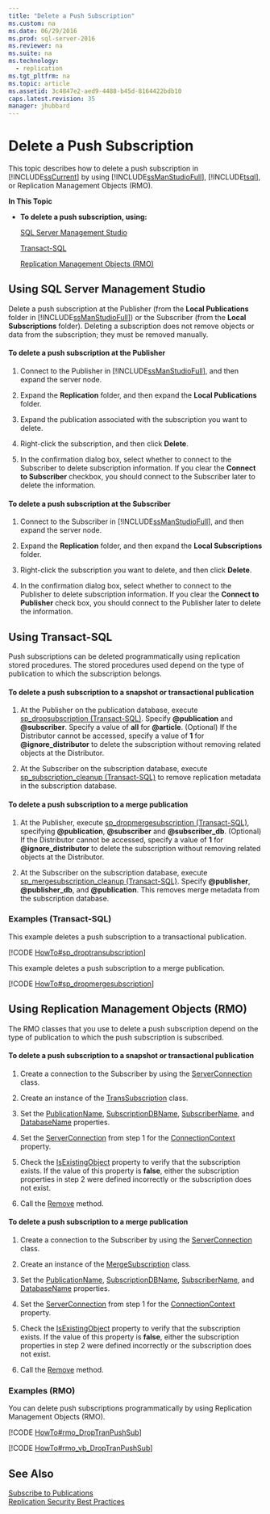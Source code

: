 ```yaml
---
title: "Delete a Push Subscription"
ms.custom: na
ms.date: 06/29/2016
ms.prod: sql-server-2016
ms.reviewer: na
ms.suite: na
ms.technology: 
  - replication
ms.tgt_pltfrm: na
ms.topic: article
ms.assetid: 3c4847e2-aed9-4488-b45d-8164422bdb10
caps.latest.revision: 35
manager: jhubbard
---
```

# Delete a Push Subscription
  This topic describes how to delete a push subscription in [!INCLUDE[ssCurrent](../../Topics/TopicNameContainA/includes/ssCurrent_md.md)] by using [!INCLUDE[ssManStudioFull](../../Topics/TopicNameContainA/includes/ssManStudioFull_md.md)], [!INCLUDE[tsql](../../Topics/TopicNameContainA/includes/tsql_md.md)], or Replication Management Objects (RMO).  
  
 **In This Topic**  
  
-   **To delete a push subscription, using:**  
  
     [SQL Server Management Studio](#SSMSProcedure)  
  
     [Transact-SQL](#TsqlProcedure)  
  
     [Replication Management Objects (RMO)](#RMOProcedure)  
  
##  <a name="SSMSProcedure"></a> Using SQL Server Management Studio  
 Delete a push subscription at the Publisher (from the **Local Publications** folder in [!INCLUDE[ssManStudioFull](../../Topics/TopicNameContainA/includes/ssManStudioFull_md.md)]) or the Subscriber (from the **Local Subscriptions** folder). Deleting a subscription does not remove objects or data from the subscription; they must be removed manually.  
  
#### To delete a push subscription at the Publisher  
  
1.  Connect to the Publisher in [!INCLUDE[ssManStudioFull](../../Topics/TopicNameContainA/includes/ssManStudioFull_md.md)], and then expand the server node.  
  
2.  Expand the **Replication** folder, and then expand the **Local Publications** folder.  
  
3.  Expand the publication associated with the subscription you want to delete.  
  
4.  Right-click the subscription, and then click **Delete**.  
  
5.  In the confirmation dialog box, select whether to connect to the Subscriber to delete subscription information. If you clear the **Connect to Subscriber** checkbox, you should connect to the Subscriber later to delete the information.  
  
#### To delete a push subscription at the Subscriber  
  
1.  Connect to the Subscriber in [!INCLUDE[ssManStudioFull](../../Topics/TopicNameContainA/includes/ssManStudioFull_md.md)], and then expand the server node.  
  
2.  Expand the **Replication** folder, and then expand the **Local Subscriptions** folder.  
  
3.  Right-click the subscription you want to delete, and then click **Delete**.  
  
4.  In the confirmation dialog box, select whether to connect to the Publisher to delete subscription information. If you clear the **Connect to Publisher** check box, you should connect to the Publisher later to delete the information.  
  
##  <a name="TsqlProcedure"></a> Using Transact-SQL  
 Push subscriptions can be deleted programmatically using replication stored procedures. The stored procedures used depend on the type of publication to which the subscription belongs.  
  
#### To delete a push subscription to a snapshot or transactional publication  
  
1.  At the Publisher on the publication database, execute [sp_dropsubscription &#40;Transact-SQL&#41;](../Topic/sp_dropsubscription%20\(Transact-SQL\).md). Specify **@publication** and **@subscriber**. Specify a value of **all** for **@article**. (Optional) If the Distributor cannot be accessed, specify a value of **1** for **@ignore_distributor** to delete the subscription without removing related objects at the Distributor.  
  
2.  At the Subscriber on the subscription database, execute [sp_subscription_cleanup &#40;Transact-SQL&#41;](../Topic/sp_subscription_cleanup%20\(Transact-SQL\).md) to remove replication metadata in the subscription database.  
  
#### To delete a push subscription to a merge publication  
  
1.  At the Publisher, execute [sp_dropmergesubscription &#40;Transact-SQL&#41;](../Topic/sp_dropmergesubscription%20\(Transact-SQL\).md), specifying **@publication**, **@subscriber** and **@subscriber_db**. (Optional) If the Distributor cannot be accessed, specify a value of **1** for **@ignore_distributor** to delete the subscription without removing related objects at the Distributor.  
  
2.  At the Subscriber on the subscription database, execute [sp_mergesubscription_cleanup &#40;Transact-SQL&#41;](../Topic/sp_mergesubscription_cleanup%20\(Transact-SQL\).md). Specify **@publisher**, **@publisher_db**, and **@publication**. This removes merge metadata from the subscription database.  
  
###  <a name="TsqlExample"></a> Examples (Transact-SQL)  
 This example deletes a push subscription to a transactional publication.  
  
 [!CODE [HowTo#sp_droptransubscription](../CodeSnippet/SQL15/replication/howto#sp_droptransubscription)]  
  
 This example deletes a push subscription to a merge publication.  
  
 [!CODE [HowTo#sp_dropmergesubscription](../CodeSnippet/SQL15/replication/howto#sp_dropmergesubscription)]  
  
##  <a name="RMOProcedure"></a> Using Replication Management Objects (RMO)  
 The RMO classes that you use to delete a push subscription depend on the type of publication to which the push subscription is subscribed.  
  
#### To delete a push subscription to a snapshot or transactional publication  
  
1.  Create a connection to the Subscriber by using the [ServerConnection](assetId:///T:Microsoft.SqlServer.Management.Common.ServerConnection) class.  
  
2.  Create an instance of the [TransSubscription](assetId:///T:Microsoft.SqlServer.Replication.TransSubscription) class.  
  
3.  Set the [PublicationName](assetId:///P:Microsoft.SqlServer.Replication.Subscription.PublicationName), [SubscriptionDBName](assetId:///P:Microsoft.SqlServer.Replication.Subscription.SubscriptionDBName), [SubscriberName](assetId:///P:Microsoft.SqlServer.Replication.Subscription.SubscriberName), and [DatabaseName](assetId:///P:Microsoft.SqlServer.Replication.Subscription.DatabaseName) properties.  
  
4.  Set the [ServerConnection](assetId:///T:Microsoft.SqlServer.Management.Common.ServerConnection) from step 1 for the [ConnectionContext](assetId:///P:Microsoft.SqlServer.Replication.ReplicationObject.ConnectionContext) property.  
  
5.  Check the [IsExistingObject](assetId:///P:Microsoft.SqlServer.Replication.ReplicationObject.IsExistingObject) property to verify that the subscription exists. If the value of this property is **false**, either the subscription properties in step 2 were defined incorrectly or the subscription does not exist.  
  
6.  Call the [Remove](assetId:///M:Microsoft.SqlServer.Replication.Subscription.Remove) method.  
  
#### To delete a push subscription to a merge publication  
  
1.  Create a connection to the Subscriber by using the [ServerConnection](assetId:///T:Microsoft.SqlServer.Management.Common.ServerConnection) class.  
  
2.  Create an instance of the [MergeSubscription](assetId:///T:Microsoft.SqlServer.Replication.MergeSubscription) class.  
  
3.  Set the [PublicationName](assetId:///P:Microsoft.SqlServer.Replication.Subscription.PublicationName), [SubscriptionDBName](assetId:///P:Microsoft.SqlServer.Replication.Subscription.SubscriptionDBName), [SubscriberName](assetId:///P:Microsoft.SqlServer.Replication.Subscription.SubscriberName), and [DatabaseName](assetId:///P:Microsoft.SqlServer.Replication.Subscription.DatabaseName) properties.  
  
4.  Set the [ServerConnection](assetId:///T:Microsoft.SqlServer.Management.Common.ServerConnection) from step 1 for the [ConnectionContext](assetId:///P:Microsoft.SqlServer.Replication.ReplicationObject.ConnectionContext) property.  
  
5.  Check the [IsExistingObject](assetId:///P:Microsoft.SqlServer.Replication.ReplicationObject.IsExistingObject) property to verify that the subscription exists. If the value of this property is **false**, either the subscription properties in step 2 were defined incorrectly or the subscription does not exist.  
  
6.  Call the [Remove](assetId:///M:Microsoft.SqlServer.Replication.Subscription.Remove) method.  
  
###  <a name="PShellExample"></a> Examples (RMO)  
 You can delete push subscriptions programmatically by using Replication Management Objects (RMO).  
  
 [!CODE [HowTo#rmo_DropTranPushSub](../CodeSnippet/SQL15/replication/howto#rmo_droptranpushsub)]  
  
 [!CODE [HowTo#rmo_vb_DropTranPushSub](../CodeSnippet/SQL15/replication/howto#rmo_vb_droptranpushsub)]  
  
## See Also  
 [Subscribe to Publications](../../Topics/TopicNameNotContainA/Subscribe-to-Publications.md)   
 [Replication Security Best Practices](../../Topics/TopicNameNotContainA/Replication-Security-Best-Practices.md)  
  
  